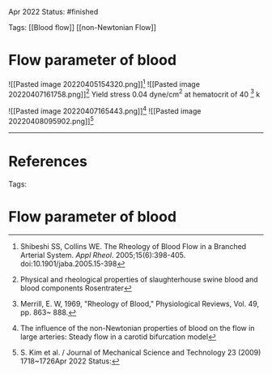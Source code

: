 Apr 2022
Status: #finished 

Tags: [[Blood flow]] [[non-Newtonian Flow]]

# Flow parameter of blood
![[Pasted image 20220405154320.png]][^1]
![[Pasted image 20220407161758.png]][^2]
Yield stress 0.04 dyne/cm$^2$ at hematocrit of 40 [^3]
k
 
![[Pasted image 20220407165443.png]][^4]
![[Pasted image 20220408095902.png]][^5]

---
# References
[^1]: Shibeshi SS, Collins WE. The Rheology of Blood Flow in a Branched Arterial System. _Appl Rheol_. 2005;15(6):398-405. doi:10.1901/jaba.2005.15-398
[^2]: Physical and rheological properties of slaughterhouse swine blood and blood components Rosentrater
[^3]: Merrill, E. W, 1969, "Rheology of Blood," Physiological Reviews, Vol. 49, pp. 863~ 888.
[^4]:The influence of the non-Newtonian properties of blood on the flow in large arteries: Steady flow in a carotid bifurcation model
[^5]: S. Kim et al. / Journal of Mechanical Science and Technology 23 (2009) 1718~1726Apr 2022
Status: 

Tags: 

# Flow parameter of blood




